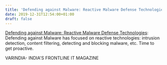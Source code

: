 ```yaml
---
title: 'Defending against Malware: Reactive Malware Defense Technologies'
date: 2019-12-31T12:54:00+01:00
draft: false
---
```


[Defending against Malware: Reactive Malware Defense Technologies](https://varindia.com/news/defending-against-malware-reactive-malware-defense-technologies#.Xgs297DC9P4.blogger): Defending against Malware has focused on reactive technologies: intrusion detection, content filtering, detecting and blocking malware, etc. Time to get proactive.  
  
VARINDIA- INDIA'S FRONTLINE IT MAGAZINE